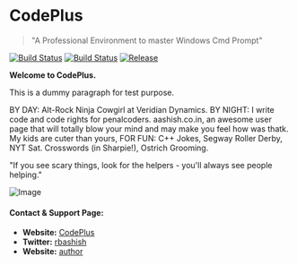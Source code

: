 CodePlus
========
> "A Professional Environment to master Windows Cmd Prompt"

[![Build Status](https://travis-ci.org/rbashish/CodePlus.svg?branch=master)](https://travis-ci.org/rbashish/CodePlus)
[![Build Status](https://img.shields.io/badge/CodePlus-progress-brightgreen.svg)](http://rbashish.github.io/CodePlus/)
[![Release](https://img.shields.io/badge/release-v1.0--alpha-blue.svg)](https://github.com/rbashish/CodePlus/releases)

**Welcome to CodePlus.**

This is a dummy paragraph for test purpose.

BY DAY: Alt-Rock Ninja Cowgirl at Veridian Dynamics. BY NIGHT: I write code and code rights for penalcoders. aashish.co.in, an awesome user page that will totally blow your mind and may make you feel how was thatk. My kids are cuter than yours, FOR FUN: C++ Jokes, Segway Roller Derby, NYT Sat. Crosswords (in Sharpie!), Ostrich Grooming.

"If you see scary things, look for the helpers - you'll always see people helping."


![Image](https://m1.behance.net/rendition/modules/141766549/hd/ae254b25107a68ed78a26c81128d24ec.png)


#### Contact & Support Page:

* **Website:** [CodePlus](http://rbashish.github.io/CodePlus)
* **Twitter:** [rbashish](https://twitter.com/aashishlive)
* **Website:** [author](http://www.aashish.co.in)


